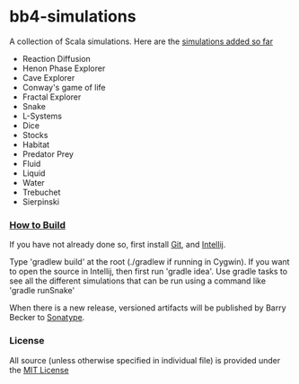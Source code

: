 # bb4-simulations

A collection of Scala simulations. 
Here are the [simulations added so far](http://barrybecker4.com/bb4-projects/bb4-simulations/simulations_index.html)
  - Reaction Diffusion
  - Henon Phase Explorer
  - Cave Explorer
  - Conway's game of life
  - Fractal Explorer
  - Snake
  - L-Systems
  - Dice
  - Stocks
  - Habitat
  - Predator Prey
  - Fluid
  - Liquid
  - Water
  - Trebuchet
  - Sierpinski


### [How to Build](https://github.com/barrybecker4/bb4-common/wiki/Building-bb4-Projects)

If you have not already done so, first install [Git](http://git-scm.com/), and [Intellij](http://www.jetbrains.com/idea/).

Type 'gradlew build' at the root (./gradlew if running in Cygwin).
If you want to open the source in Intellij, then first run 'gradle idea'.
Use gradle tasks to see all the different simulations that can be run using a command like 'gradle runSnake'

When there is a new release, versioned artifacts will be published by Barry Becker to [Sonatype](https://oss.sonatype.org).

### License
All source (unless otherwise specified in individual file) is provided under the [MIT License](http://www.opensource.org/licenses/MIT)






